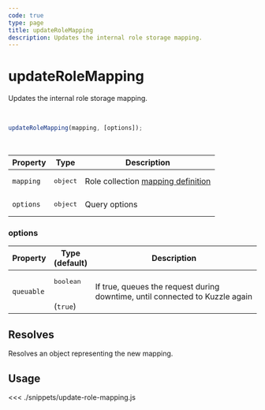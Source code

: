 ```yaml
---
code: true
type: page
title: updateRoleMapping
description: Updates the internal role storage mapping.
---
```


# updateRoleMapping

Updates the internal role storage mapping.

<br />

```js
updateRoleMapping(mapping, [options]);
```

<br />

| Property | Type | Description |
|--- |--- |--- |
| `mapping` | <pre>object</pre> | Role collection [mapping definition](/core/2/guides/main-concepts/data-storage) |
| `options` | <pre>object</pre> | Query options |

### options

| Property | Type<br />(default) | Description |
| --- | --- | --- |
| `queuable` | <pre>boolean</pre><br />(`true`) | If true, queues the request during downtime, until connected to Kuzzle again |

## Resolves

Resolves an object representing the new mapping.

## Usage

<<< ./snippets/update-role-mapping.js
